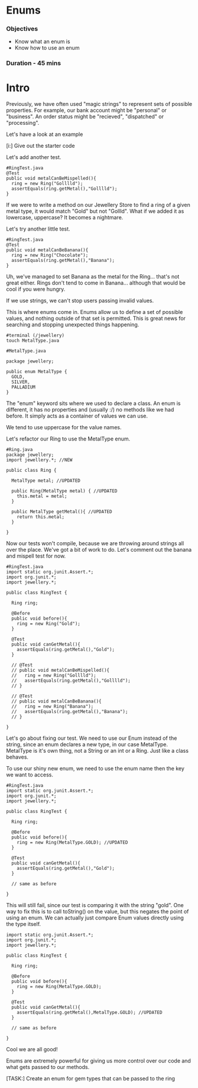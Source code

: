 # Enums

### Objectives

- Know what an enum is
- Know how to use an enum

### Duration - 45 mins

# Intro

Previously, we have often used "magic strings" to represent sets of possible properties. For example, our bank account might be "personal" or "business". An order status might be "recieved", "dispatched" or "processing".

Let's have a look at an example

[i:] Give out the starter code

Let's add another test.

```
#RingTest.java
@Test
public void metalCanBeMispelled(){
  ring = new Ring("Golllld");
  assertEquals(ring.getMetal(),"Golllld");
}
```

If we were to write a method on our Jewellery Store to find a ring of a given metal type, it would match "Gold" but not "Gollld". What if we added it as lowercase, uppercase? It becomes a nightmare.

Let's try another little test.

```
#RingTest.java
@Test
public void metalCanBeBanana(){
  ring = new Ring("Chocolate");
  assertEquals(ring.getMetal(),"Banana");
}
```

Uh, we've managed to set Banana as the metal for the Ring... that's not great either. Rings don't tend to come in Banana... although that would be cool if you were hungry.

If we use strings, we can't stop users passing invalid values.

This is where enums come in. Enums allow us to define a set of possible values, and nothing outside of that set is permitted. This is great news for searching and stopping unexpected things happening.

```
#terminal (/jewellery)
touch MetalType.java

#MetalType.java

package jewellery;

public enum MetalType {
  GOLD,
  SILVER,
  PALLADIUM
}
```

The "enum" keyword sits where we used to declare a class. An enum is different, it has no properties and (usually :/) no methods like we had before. It simply acts as a container of values we can use.

We tend to use uppercase for the value names.

Let's refactor our Ring to use the MetalType enum.

```
#Ring.java
package jewellery;
import jewellery.*; //NEW

public class Ring {

  MetalType metal; //UPDATED

  public Ring(MetalType metal) { //UPDATED
    this.metal = metal;
  }

  public MetalType getMetal(){ //UPDATED
    return this.metal;
  }

}
```

Now our tests won't compile, because we are throwing around strings all over the place. We've got a bit of work to do. Let's comment out the banana and mispell test for now.

```
#RingTest.java
import static org.junit.Assert.*;
import org.junit.*;
import jewellery.*;

public class RingTest {

  Ring ring;
  
  @Before 
  public void before(){
    ring = new Ring("Gold");
  }

  @Test
  public void canGetMetal(){
    assertEquals(ring.getMetal(),"Gold");
  }

  // @Test
  // public void metalCanBeMispelled(){
  //   ring = new Ring("Golllld");
  //   assertEquals(ring.getMetal(),"Golllld");
  // }

  // @Test
  // public void metalCanBeBanana(){
  //   ring = new Ring("Banana");
  //   assertEquals(ring.getMetal(),"Banana");
  // }

}
```

Let's go about fixing our test. We need to use our Enum instead of the string, since an enum declares a new type, in our case MetalType. MetalType is it's own thing, not a String or an int or a Ring. Just like a class behaves.

To use our shiny new enum, we need to use the enum name then the key we want to access.

```
#RingTest.java
import static org.junit.Assert.*;
import org.junit.*;
import jewellery.*;

public class RingTest {

  Ring ring;
  
  @Before 
  public void before(){
    ring = new Ring(MetalType.GOLD); //UPDATED
  }

  @Test
  public void canGetMetal(){
    assertEquals(ring.getMetal(),"Gold");
  }

  // same as before

}
```

This will still fail, since our test is comparing it with the string "gold". One way to fix this is to call toString() on the value, but this negates the point of using an enum. We can actually just compare Enum values directly using the type itself.

```
import static org.junit.Assert.*;
import org.junit.*;
import jewellery.*;

public class RingTest {

  Ring ring;
  
  @Before 
  public void before(){
    ring = new Ring(MetalType.GOLD); 
  }

  @Test
  public void canGetMetal(){
    assertEquals(ring.getMetal(),MetalType.GOLD); //UPDATED
  }

  // same as before

}
```

Cool we are all good!

Enums are extremely powerful for giving us more control over our code and what gets passed to our methods.

[TASK:] Create an enum for gem types that can be passed to the ring